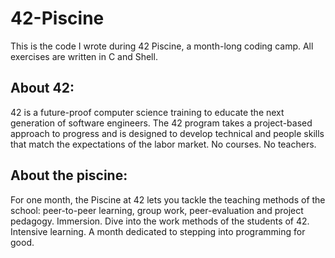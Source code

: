 # 42-Piscine
This is the code I wrote during 42 Piscine, a month-long coding camp. All exercises are written in C and Shell.

## About 42:
  42 is a future-proof computer science training to educate the next generation of software engineers. The 42 program takes a project-based approach to progress and is     designed to develop technical and people skills that match the expectations of the labor market. No courses. No teachers.

## About the piscine:
  For one month, the Piscine at 42 lets you tackle the teaching methods of the school: peer-to-peer learning, group work, peer-evaluation and project pedagogy.             Immersion. Dive into the work methods of the students of 42. Intensive learning. A month dedicated to stepping into programming for good.

